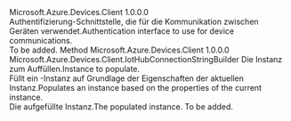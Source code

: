 <Type Name="IAuthenticationMethod" FullName="Microsoft.Azure.Devices.Client.IAuthenticationMethod">
  <TypeSignature Language="C#" Value="public interface IAuthenticationMethod" />
  <TypeSignature Language="ILAsm" Value=".class public interface auto ansi abstract IAuthenticationMethod" />
  <TypeSignature Language="DocId" Value="T:Microsoft.Azure.Devices.Client.IAuthenticationMethod" />
  <TypeSignature Language="VB.NET" Value="Public Interface IAuthenticationMethod" />
  <TypeSignature Language="F#" Value="type IAuthenticationMethod = interface" />
  <AssemblyInfo>
    <AssemblyName>Microsoft.Azure.Devices.Client</AssemblyName>
    <AssemblyVersion>1.0.0.0</AssemblyVersion>
  </AssemblyInfo>
  <Interfaces />
  <Docs>
    <summary>
            <span data-ttu-id="bb504-101">Authentifizierung-Schnittstelle, die für die Kommunikation zwischen Geräten verwendet.</span><span class="sxs-lookup"><span data-stu-id="bb504-101">Authentication interface to use for device communications.</span></span>
            </summary>
    <remarks>To be added.</remarks>
  </Docs>
  <Members>
    <Member MemberName="Populate">
      <MemberSignature Language="C#" Value="public Microsoft.Azure.Devices.Client.IotHubConnectionStringBuilder Populate (Microsoft.Azure.Devices.Client.IotHubConnectionStringBuilder iotHubConnectionStringBuilder);" />
      <MemberSignature Language="ILAsm" Value=".method public hidebysig newslot virtual instance class Microsoft.Azure.Devices.Client.IotHubConnectionStringBuilder Populate(class Microsoft.Azure.Devices.Client.IotHubConnectionStringBuilder iotHubConnectionStringBuilder) cil managed" />
      <MemberSignature Language="DocId" Value="M:Microsoft.Azure.Devices.Client.IAuthenticationMethod.Populate(Microsoft.Azure.Devices.Client.IotHubConnectionStringBuilder)" />
      <MemberSignature Language="F#" Value="abstract member Populate : Microsoft.Azure.Devices.Client.IotHubConnectionStringBuilder -&gt; Microsoft.Azure.Devices.Client.IotHubConnectionStringBuilder" Usage="iAuthenticationMethod.Populate iotHubConnectionStringBuilder" />
      <MemberType>Method</MemberType>
      <AssemblyInfo>
        <AssemblyName>Microsoft.Azure.Devices.Client</AssemblyName>
        <AssemblyVersion>1.0.0.0</AssemblyVersion>
      </AssemblyInfo>
      <ReturnValue>
        <ReturnType>Microsoft.Azure.Devices.Client.IotHubConnectionStringBuilder</ReturnType>
      </ReturnValue>
      <Parameters>
        <Parameter Name="iotHubConnectionStringBuilder" Type="Microsoft.Azure.Devices.Client.IotHubConnectionStringBuilder" />
      </Parameters>
      <Docs>
        <param name="iotHubConnectionStringBuilder"><span data-ttu-id="bb504-102">Die Instanz zum Auffüllen.</span><span class="sxs-lookup"><span data-stu-id="bb504-102">Instance to populate.</span></span></param>
        <summary>
            <span data-ttu-id="bb504-103">Füllt ein <see cref="T:Microsoft.Azure.Devices.Client.IotHubConnectionStringBuilder" /> -Instanz auf Grundlage der Eigenschaften der aktuellen Instanz.</span><span class="sxs-lookup"><span data-stu-id="bb504-103">Populates an <see cref="T:Microsoft.Azure.Devices.Client.IotHubConnectionStringBuilder" /> instance based on the properties of the current instance.</span></span>
            </summary>
        <returns><span data-ttu-id="bb504-104">Die aufgefüllte <see cref="T:Microsoft.Azure.Devices.Client.IotHubConnectionStringBuilder" /> Instanz.</span><span class="sxs-lookup"><span data-stu-id="bb504-104">The populated <see cref="T:Microsoft.Azure.Devices.Client.IotHubConnectionStringBuilder" /> instance.</span></span></returns>
        <remarks>To be added.</remarks>
      </Docs>
    </Member>
  </Members>
</Type>